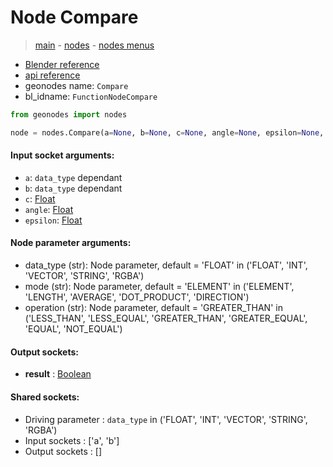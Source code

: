 # Node Compare

> [main](../structure.md) - [nodes](nodes.md) - [nodes menus](nodes_menus.md)

- [Blender reference](https://docs.blender.org/manual/en/latest/modeling/geometry_nodes/utilities/compare.html)
- [api reference](https://docs.blender.org/api/current/bpy.types.FunctionNodeCompare.html)
- geonodes name: `Compare`
- bl_idname: `FunctionNodeCompare`

```python
from geonodes import nodes

node = nodes.Compare(a=None, b=None, c=None, angle=None, epsilon=None, data_type='FLOAT', mode='ELEMENT', operation='GREATER_THAN')
```

#### Input socket arguments:

- `a`: `data_type` dependant
- `b`: `data_type` dependant
- `c`: [Float](Float.md)
- `angle`: [Float](Float.md)
- `epsilon`: [Float](Float.md)

#### Node parameter arguments:

- data_type (str): Node parameter, default = 'FLOAT' in ('FLOAT', 'INT', 'VECTOR', 'STRING', 'RGBA')
- mode (str): Node parameter, default = 'ELEMENT' in ('ELEMENT', 'LENGTH', 'AVERAGE', 'DOT_PRODUCT', 'DIRECTION')
- operation (str): Node parameter, default = 'GREATER_THAN' in ('LESS_THAN', 'LESS_EQUAL', 'GREATER_THAN', 'GREATER_EQUAL', 'EQUAL', 'NOT_EQUAL')

#### Output sockets:

- **result** : [Boolean](Boolean.md)

#### Shared sockets:

- Driving parameter : ``data_type`` in ('FLOAT', 'INT', 'VECTOR', 'STRING', 'RGBA')
- Input sockets  : ['a', 'b']
- Output sockets : []
